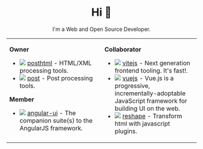 
<h1 align="center">Hi 👋</h1>

<p align="center"><span>I'm a Web and Open Source Developer.</span></p>

<table><tr><td valign="top" width="50%">

**Owner**

<ul>
	<li>
		<img src="https://avatars.githubusercontent.com/u/13065692?s=24&v=4" align="top">
		<a href="https://github.com/posthtml" target="_blank">posthtml</a> - HTML/XML processing tools.
	</li>
	<li>
		<img src="https://avatars.githubusercontent.com/u/19793826?s=24&v=4" align="top">
		<a href="https://github.com/post" target="_blank">post</a> - Post processing tools.
	</li>
</ul>
	
**Member**
	

<ul>
	<li>
		<img src="https://avatars.githubusercontent.com/u/1530011?s=24&v=4" align="top">
		<a href="https://github.com/angular-ui" target="_blank">angular-ui</a> - The companion suite(s) to the AngularJS framework.
	</li>
</ul>
	
</td><td valign="top" width="50%">
	
**Collaborator**
	
<ul>
	<li>
		<img src="https://avatars.githubusercontent.com/u/65625612?s=24&v=4" align="top">
		<a href="https://github.com/vitejs" target="_blank">vitejs</a> - Next generation frontend tooling. It's fast!.
	</li>
	<li>
		<img src="https://avatars.githubusercontent.com/u/6128107?s=24&v=4" align="top">
		<a href="https://github.com/vuejs" target="_blank">vuejs</a> - Vue.js is a progressive, incrementally-adoptable JavaScript framework for building UI on the web. 
	</li>
	<li>
		<img src="https://avatars.githubusercontent.com/u/20820714?s=24&v=4" align="top">
		<a href="https://github.com/reshape" target="_blank">reshape</a> - Transform html with javascript plugins.
	</li>
</ul>
	
</td></tr></table>

<!--<div align="center">
	<img src="https://enterprise.github.com/assets/spinners/octocat-spinner-128-26a44333917854c6794d55eac947b1277fced54f1f60c5df5d93431db8753bc5.gif" width="40" height="40">
	<p>Loading</p>
</div>-->

<!--
**Scrum/scrum** is a ✨ _special_ ✨ repository because its `README.md` (this file) appears on your GitHub profile.

Here are some ideas to get you started:

- 🔭 I’m currently working on ...
- 🌱 I’m currently learning ...
- 👯 I’m looking to collaborate on ...
- 🤔 I’m looking for help with ...
- 💬 Ask me about ...
- 📫 How to reach me: ...
- 😄 Pronouns: ...
- ⚡ Fun fact: ...
-->
